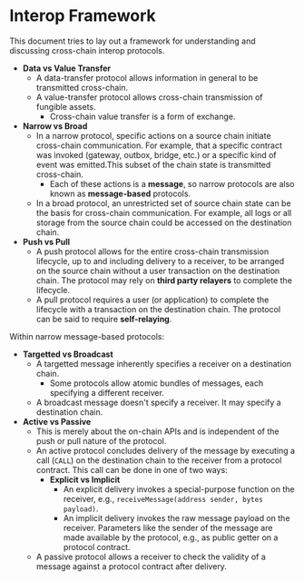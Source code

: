 # Interop Framework

This document tries to lay out a framework for understanding and discussing cross-chain interop protocols.

- **Data vs Value Transfer**
    - A data-transfer protocol allows information in general to be transmitted cross-chain.
    - A value-transfer protocol allows cross-chain transmission of fungible assets.
        - Cross-chain value transfer is a form of exchange.
- **Narrow vs Broad**
    - In a narrow protocol, specific actions on a source chain initiate cross-chain communication. For example, that a specific contract was invoked (gateway, outbox, bridge, etc.) or a specific kind of event was emitted.This subset of the chain state is transmitted cross-chain.
        - Each of these actions is a **message**, so narrow protocols are also known as **message-based** protocols.
    - In a broad protocol, an unrestricted set of source chain state can be the basis for cross-chain communication. For example, all logs or all storage from the source chain could be accessed on the destination chain.
- **Push vs Pull**
    - A push protocol allows for the entire cross-chain transmission lifecycle, up to and including delivery to a receiver, to be arranged on the source chain without a user transaction on the destination chain. The protocol may rely on **third party relayers** to complete the lifecycle.
    - A pull protocol requires a user (or application) to complete the lifecycle with a transaction on the destination chain. The protocol can be said to require **self-relaying**.

Within narrow message-based protocols:

- **Targetted vs Broadcast**
    - A targetted message inherently specifies a receiver on a destination chain.
        - Some protocols allow atomic bundles of messages, each specifying a different receiver.
    - A broadcast message doesn't specify a receiver. It may specify a destination chain.
- **Active vs Passive**
    - This is merely about the on-chain APIs and is independent of the push or pull nature of the protocol.
    - An active protocol concludes delivery of the message by executing a call (`CALL`) on the destination chain to the receiver from a protocol contract. This call can be done in one of two ways:
        - **Explicit vs Implicit**
            - An explicit delivery invokes a special-purpose function on the receiver, e.g., `receiveMessage(address sender, bytes payload)`.
            - An implicit delivery invokes the raw message payload on the receiver. Parameters like the sender of the message are made available by the protocol, e.g., as public getter on a protocol contract.
    - A passive protocol allows a receiver to check the validity of a message against a protocol contract after delivery.
